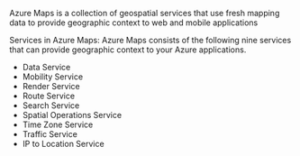 Azure Maps is a collection of geospatial services that use fresh mapping data to provide geographic context to web and mobile applications

Services in Azure Maps: 
Azure Maps consists of the following nine services that can provide geographic context to your Azure applications.

* Data Service                                   
* Mobility Service
* Render Service                                    
* Route Service 
* Search Service                                    
* Spatial Operations Service
* Time Zone Service                                 
* Traffic Service
* IP to Location Service


